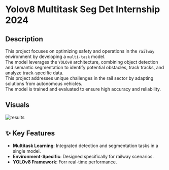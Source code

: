 # Yolov8 Multitask Seg Det Internship 2024

## Description
This project focuses on optimizing safety and operations in the `railway` environment by developing a `multi-task` model.</br>
The model leverages the `YOLOv8` architecture, combining object detection and semantic segmentation to identify potential obstacles, track tracks, and analyze track-specific data.</br>
This project addresses unique challenges in the rail sector by adapting solutions from autonomous vehicles.</br>
The model is trained and evaluated to ensure high accuracy and reliability.

## Visuals
![results](images/results.png)

## ✨ Key Features
  * **Multitask Learning**: Integrated detection and segmentation tasks in a single model.
  * **Environment-Specific**: Designed specifically for railway scenarios.
  * **YOLOv8 Framework**: Forr real-time performance.
